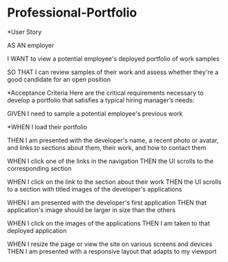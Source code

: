 # Professional-Portfolio
*User Story

AS AN employer

I WANT to view a potential employee's deployed portfolio of work samples

SO THAT I can review samples of their work and assess whether they're a good candidate for an open position

*Acceptance Criteria
Here are the critical requirements necessary to develop a portfolio that satisfies a typical hiring manager’s needs:

GIVEN I need to sample a potential employee's previous work

*WHEN I load their portfolio

THEN I am presented with the developer's name, a recent photo or avatar, and links to sections about them, their work, and how to contact them

WHEN I click one of the links in the navigation
THEN the UI scrolls to the corresponding section

WHEN I click on the link to the section about their work
THEN the UI scrolls to a section with titled images of the developer's applications

WHEN I am presented with the developer's first application
THEN that application's image should be larger in size than the others

WHEN I click on the images of the applications
THEN I am taken to that deployed application

WHEN I resize the page or view the site on various screens and devices
THEN I am presented with a responsive layout that adapts to my viewport
